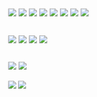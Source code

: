 ![](https://lifted.crd.co/assets/images/image14.gif?v=31ed8813)
![](https://files.catbox.moe/6xl536.webp)
![](https://files.catbox.moe/nhjbk5.png)
![](https://files.catbox.moe/d2wgkv.jpeg)
![](https://files.catbox.moe/mtpmh0.png)
![](https://files.catbox.moe/jo54uh.webp)
![](https://files.catbox.moe/i6jrbi.png)
![](https://files.catbox.moe/1vdpfx.png)
-
![](https://files.catbox.moe/6zq20n.png) 
![](https://files.catbox.moe/du2bla.png) 
![](https://files.catbox.moe/qf73hg.png) 
![](https://files.catbox.moe/42vx2t.png)
-
![](https://files.catbox.moe/od4u6t.jpeg)
![](https://files.catbox.moe/g2eg5q.jpeg)
-
![](https://files.catbox.moe/ipidk5.gif)
![](https://files.catbox.moe/zb9i9d.gif)
